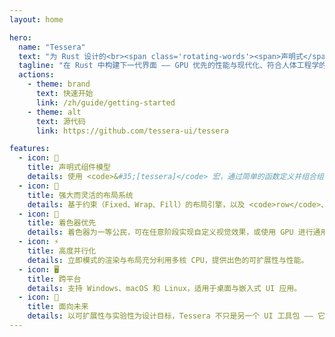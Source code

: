 ```yaml
---
layout: home

hero:
  name: "Tessera"
  text: "为 Rust 设计的<br><span class='rotating-words'><span>声明式</span><span>立即模式</span><span>并行化</span><span>跨平台</span><span>着色器优先</span></span><br>UI 框架"
  tagline: "在 Rust 中构建下一代界面 —— GPU 优先的性能与现代化、符合人体工程学的组件模型。"
  actions:
    - theme: brand
      text: 快速开始
      link: /zh/guide/getting-started
    - theme: alt
      text: 源代码
      link: https://github.com/tessera-ui/tessera

features:
  - icon: 🧩
    title: 声明式组件模型
    details: 使用 <code>&#35;[tessera]</code> 宏，通过简单的函数定义并组合组件，风格简洁且符合 Rust 的习惯用法。
  - icon: 📐
    title: 强大而灵活的布局系统
    details: 基于约束（Fixed、Wrap、Fill）的布局引擎，以及 <code>row</code>、<code>boxed</code> 与 <code>column</code> 等组件，使响应式布局变得轻松。
  - icon: 🎨
    title: 着色器优先
    details: 着色器为一等公民，可在任意阶段实现自定义视觉效果，或使用 GPU 进行通用计算。
  - icon: ⚡
    title: 高度并行化
    details: 立即模式的渲染与布局充分利用多核 CPU，提供出色的可扩展性与性能。
  - icon: 🖥️
    title: 跨平台
    details: 支持 Windows、macOS 和 Linux，适用于桌面与嵌入式 UI 应用。
  - icon: 🚀
    title: 面向未来
    details: 以可扩展性与实验性为设计目标，Tessera 不只是另一个 UI 工具包 —— 它是面向下一代界面设计的试验场。
---
```

